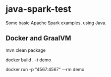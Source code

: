 # java-spark-test

Some basic Apache Spark examples, using Java.



## Docker and GraalVM

mvn clean package

docker build . -t demo

docker run -p "4567:4567" --rm demo



